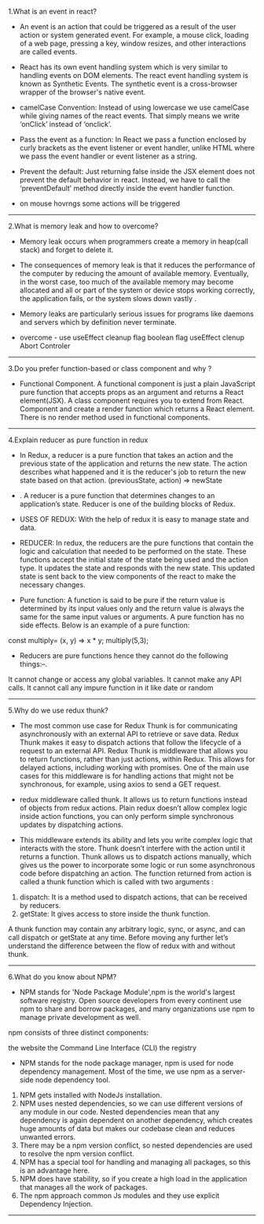 1.What is an event in react?

- An event is an action that could be triggered as a result of the user action or system generated event. For example, a mouse click, loading of a web page, pressing a key, window resizes, and other interactions are called events.

- React has its own event handling system which is very similar to handling events on DOM elements. The react event handling system is known as Synthetic Events. The synthetic event is a cross-browser wrapper of the browser's native event.

- camelCase Convention: Instead of using lowercase we use camelCase while giving names of the react events. That simply means we write ‘onClick’ instead of ‘onclick’.
- Pass the event as a function: In React we pass a function enclosed by curly brackets as the event listener or event handler, unlike HTML where we pass the event handler or event listener as a string.
- Prevent the default: Just returning false inside the JSX element does not prevent the default behavior in react. Instead, we have to call the ‘preventDefault’ method directly inside the event handler function.
- on mouse hovrngs some actions will be triggered

------------------------------------------------------------------------------------------------------------------------------------------

2.What is memory leak and how to overcome?

- Memory leak occurs when programmers create a memory in heap(call stack) and forget to delete it.

- The consequences of memory leak is that it reduces the performance of the computer by reducing the amount of available memory. Eventually, in the worst case, too much of the available memory may become allocated and all or part of the system or device stops working correctly, the application fails, or the system slows down vastly .

- Memory leaks are particularly serious issues for programs like daemons and servers which by definition never terminate.

- overcome - use useEffect
cleanup
 flag
boolean flag
 useEffect clenup
 Abort Controler


------------------------------------------------------------------------------------------------------------------------------------------

3.Do you prefer function-based or class component and why ?

- Functional Component. A functional component is just a plain JavaScript pure function that accepts props as an argument and returns a React element(JSX). A class component requires you to extend from React. Component and create a render function which returns a React element. There is no render method used in functional components.

------------------------------------------------------------------------------------------------------------------------------------------

4.Explain reducer as pure function in redux

- In Redux, a reducer is a pure function that takes an action and the previous state of the application and returns the new state. The action describes what happened and it is the reducer's job to return the new state based on that action. (previousState, action) => newState
- . A reducer is a pure function that determines changes to an application’s state. Reducer is one of the building blocks of Redux. 
- USES OF REDUX: With the help of redux it is easy to manage state and data.
- REDUCER: In redux, the reducers are the pure functions that contain the logic and calculation that needed to be performed on the state. These functions accept the initial state of the state being used and the action type. It updates the state and responds with the new state. This updated state is sent back to the view components of the react to make the necessary changes. 

- Pure function: A function is said to be pure if the return value is determined by its input values only and the return value is always the same for the same input values or arguments. A pure function has no side effects. Below is an example of a pure function:

const multiply= (x, y) => x * y;
multiply(5,3);

-  Reducers are pure functions hence they cannot do the following things:–. 

It cannot change or access any global variables.
It cannot make any API calls.
It cannot call any impure function in it like date or random

------------------------------------------------------------------------------------------------------------------------------------------

5.Why do we use redux thunk?

- The most common use case for Redux Thunk is for communicating asynchronously with an external API to retrieve or save data. Redux Thunk makes it easy to dispatch actions that follow the lifecycle of a request to an external API. Redux Thunk is middleware that allows you to return functions, rather than just actions, within Redux. This allows for delayed actions, including working with promises. One of the main use cases for this middleware is for handling actions that might not be synchronous, for example, using axios to send a GET request.

- redux middleware called thunk. It allows us to return functions instead of objects from redux actions. Plain redux doesn’t allow complex logic inside action functions, you can only perform simple synchronous updates by dispatching actions.
- This middleware extends its ability and lets you write complex logic that interacts with the store. Thunk doesn’t interfere with the action until it returns a function. Thunk allows us to dispatch actions manually, which gives us the power to incorporate some logic or run some asynchronous code before dispatching an action. The function returned from action is called a thunk function which is called with two arguments : 

1. dispatch: It is a method used to dispatch actions, that can be received by reducers. 
2. getState: It gives access to store inside the thunk function.

A thunk function may contain any arbitrary logic, sync, or async, and can call dispatch or getState at any time. Before moving any further let’s understand the difference between the flow of redux with and without thunk.

------------------------------------------------------------------------------------------------------------------------------------------

6.What do you know about NPM?

- NPM stands for 'Node Package Module',npm is the world's largest software registry. Open source developers from every continent use npm to share and borrow packages, and many organizations use npm to manage private development as well.

npm consists of three distinct components:

the website
the Command Line Interface (CLI)
the registry

- NPM stands for the node package manager, npm is used for node dependency management. Most of the time, we use npm as a server-side node dependency tool.

1. NPM gets installed with NodeJs installation.
2. NPM uses nested dependencies, so we can use different versions of any module in our code.
Nested dependencies mean that any dependency is again dependent on another dependency, which creates huge amounts of data but makes our codebase clean and reduces unwanted errors.
3. There may be a npm version conflict, so nested dependencies are used to resolve the npm version conflict.
4. NPM has a special tool for handling and managing all packages, so this is an advantage here.
5. NPM does have stability, so if you create a high load in the application that manages all the work of packages.
6. The npm approach common Js modules and they use explicit Dependency Injection.

------------------------------------------------------------------------------------------------------------------------------------------




